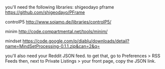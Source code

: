 you'll need the following libraries:
shigeodayo pframe
https://github.com/shigeodayo/PFrame

controlP5
http://www.sojamo.de/libraries/controlP5/

minim
http://code.compartmental.net/tools/minim/

mindset
https://code.google.com/p/diablu/downloads/detail?name=MindSetProcessing-0.1.1.zip&can=2&q=

you'll also need your Reddit JSON feed.
to get that, go to Preferences > RSS Feeds 
then, next to Private Listings > your front page, copy the JSON link.

